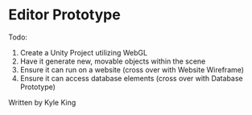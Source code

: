 # Editor Prototype

Todo:
1. Create a Unity Project utilizing WebGL
2. Have it generate new, movable objects within the scene
3. Ensure it can run on a website (cross over with Website Wireframe)
4. Ensure it can access database elements (cross over with Database Prototype)

Written by Kyle King
